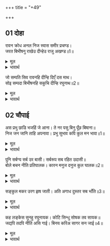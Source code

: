 +++
title = "+49"

+++


## 01 दोहा
रावन क्रोध अनल निज स्वास समीर प्रचण्ड।  
जरत बिभीषनु राखेउ दीन्हेउ राजु अखण्ड॥1॥  

<details><summary>मूल</summary>

रावन क्रोध अनल निज स्वास समीर प्रचण्ड।  
जरत बिभीषनु राखेउ दीन्हेउ राजु अखण्ड॥1॥  
</details>

<details><summary>भावार्थ</summary>

श्री रामजी ने रावण की क्रोध रूपी अग्नि में, जो अपनी (विभीषण की) श्वास (वचन) रूपी पवन से प्रचण्ड हो रही थी, जलते हुए विभीषण को बचा लिया और उसे अखण्ड राज्य दिया॥1॥  
</details>

जो सम्पति सिव रावनहि दीन्हि दिएँ दस माथ।  
सोइ सम्पदा बिभीषनहि सकुचि दीन्हि रघुनाथ॥2॥  

<details><summary>मूल</summary>

जो सम्पति सिव रावनहि दीन्हि दिएँ दस माथ।  
सोइ सम्पदा बिभीषनहि सकुचि दीन्हि रघुनाथ॥2॥  
</details>

<details><summary>भावार्थ</summary>

शिवजी ने जो सम्पत्ति रावण को दसों सिरों की बलि देने पर दी थी, वही सम्पत्ति श्री रघुनाथजी ने विभीषण को बहुत सकुचते हुए दी॥2॥  
</details>





## 02 चौपाई
अस प्रभु छाडि भजहिं जे आना। ते नर पसु बिनु पूँछ बिषाना॥  
निज जन जानि ताहि अपनावा। प्रभु सुभाव कपि कुल मन भावा॥1॥  

<details><summary>मूल</summary>

अस प्रभु छाडि भजहिं जे आना। ते नर पसु बिनु पूँछ बिषाना॥  
निज जन जानि ताहि अपनावा। प्रभु सुभाव कपि कुल मन भावा॥1॥  
</details>

<details><summary>भावार्थ</summary>

ऐसे परम कृपालु प्रभु को छोडकर जो मनुष्य दूसरे को भजते हैं, वे बिना सीङ्ग-पूँछ के पशु हैं। अपना सेवक जानकर विभीषण को श्री रामजी ने अपना लिया। प्रभु का स्वभाव वानरकुल के मन को (बहुत) भाया॥1॥  
</details>

पुनि सर्बग्य सर्ब उर बासी। सर्बरूप सब रहित उदासी॥  
बोले बचन नीति प्रतिपालक। कारन मनुज दनुज कुल घालक॥2॥  

<details><summary>मूल</summary>

पुनि सर्बग्य सर्ब उर बासी। सर्बरूप सब रहित उदासी॥  
बोले बचन नीति प्रतिपालक। कारन मनुज दनुज कुल घालक॥2॥  
</details>

<details><summary>भावार्थ</summary>

फिर सब कुछ जानने वाले, सबके हृदय में बसने वाले, सर्वरूप (सब रूपों में प्रकट), सबसे रहित, उदासीन, कारण से (भक्तों पर कृपा करने के लिए) मनुष्य बने हुए तथा राक्षसों के कुल का नाश करने वाले श्री रामजी नीति की रक्षा करने वाले वचन बोले-॥2॥सुनु कपीस लङ्कापति बीरा। केहि बिधि तरिअ जलधि गम्भीरा॥  
</details>

सङ्कुल मकर उरग झष जाती। अति अगाध दुस्तर सब भाँति॥3॥  

<details><summary>मूल</summary>

सङ्कुल मकर उरग झष जाती। अति अगाध दुस्तर सब भाँति॥3॥  
</details>

<details><summary>भावार्थ</summary>

हे वीर वानरराज सुग्रीव और लङ्कापति विभीषण! सुनो, इस गहरे समुद्र को किस प्रकार पार किया जाए? अनेक जाति के मगर, साँप और मछलियों से भरा हुआ यह अत्यन्त अथाह समुद्र पार करने में सब प्रकार से कठिन है॥3॥  
</details>

कह लङ्केस सुनहु रघुनायक। कोटि सिन्धु सोषक तव सायक॥  
जद्यपि तदपि नीति असि गाई। बिनय करिअ सागर सन जाई॥4॥  

<details><summary>मूल</summary>

कह लङ्केस सुनहु रघुनायक। कोटि सिन्धु सोषक तव सायक॥  
जद्यपि तदपि नीति असि गाई। बिनय करिअ सागर सन जाई॥4॥  
</details>

<details><summary>भावार्थ</summary>

विभीषणजी ने कहा- हे रघुनाथजी! सुनिए, यद्यपि आपका एक बाण ही करोडों समुद्रों को सोखने वाला है (सोख सकता है), तथापि नीति ऐसी कही गई है (उचित यह होगा) कि (पहले) जाकर समुद्र से प्रार्थना की जाए॥4॥  
</details>


